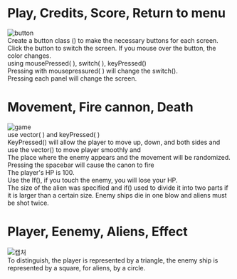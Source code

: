 # Play, Credits, Score, Return to menu
![button](https://user-images.githubusercontent.com/65111797/87549627-03b38e00-c6e9-11ea-9a5a-4eb0e50f048a.PNG)  
Create a button class () to make the necessary buttons for each screen.  
Click the button to switch the screen. If you mouse over the button, the color changes.  
using mousePressed( ), switch( ), keyPressed()  
Pressing with mousepressured( ) will change the switch().  
Pressing each panel will change the screen.  

# Movement, Fire cannon, Death    
![game](https://user-images.githubusercontent.com/65111797/87549622-031af780-c6e9-11ea-8da4-597bf0406e5d.PNG)  
use vector( ) and  keyPressed( )  
KeyPressed() will allow the player to move up, down, and both sides and use the vector() to move player smoothly and  
The place where the enemy appears and the movement will be randomized.
Pressing the spacebar will cause the canon to fire  
The player's HP is 100.  
Use the If(), if you touch the enemy, you will lose your HP.   
The size of the alien was specified and if() used to divide it into two parts if it is larger than a certain size.
Enemy ships die in one blow and aliens must be shot twice.  

# Player, Eenemy, Aliens, Effect
![캡처](https://user-images.githubusercontent.com/65111797/87549630-044c2480-c6e9-11ea-8edc-2ffe22747557.PNG)  
To distinguish, the player is represented by a triangle, the enemy ship is represented by a square, for aliens, by a circle.   
